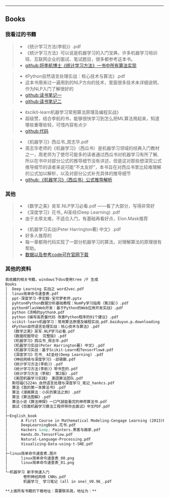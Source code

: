 
---
## Books

### **我看过的书籍**
> - 《统计学习方法(李航)》.pdf
>  - 《统计学习方法》可以说是机器学习的入门宝典，许多机器学习培训班、互联网企业的面试、笔试题目，很多都参考这本书。
>  - [github:将李航博士《统计学习方法》一书中所有算法实现](https://github.com/WenDesi/lihang_book_algorithm)


> - 《Python自然语言处理实战：核心技术与算法》.pdf
>  - 这本书用来过一遍用到的NLP方向的技术，里面很多技术未详细说明，作为NLP入门了解很好的
>  - [github:读书笔记一](https://github.com/SysuJayce/NLP_learn)
>  - [github:读书笔记二](https://github.com/cunyu1943/python_nlp_practice)


> - 《scikit-learn机器学习常用算法原理及编程实战》
>  - 超级赞，结合李航的书，能够很快学习到怎么把ML算法用起来，知道哪些重哪些轻，可惜内容有点少
>  - [github:代码](https://github.com/Valuebai/learn-NLP-luhuibo/tree/master/run-book-ml-skilearn)


> - 《机器学习》西瓜书_周志华.pdf
>  - 周志华老师的《机器学习》（西瓜书）是机器学习领域的经典入门教材之一，周老师为了使尽可能多的读者通过西瓜书对机器学习有所了解, 所以在书中对部分公式的推导细节没有详述，但是这对那些想深究公式推导细节的读者来说可能“不太友好”，本书旨在对西瓜书里比较难理解的公式加以解析，以及对部分公式补充具体的推导细节
>  - [github:《机器学习》（西瓜书）公式推导解析](https://github.com/datawhalechina/pumpkin-book)



### **其他**
> - 《数学之美》吴军.NLP学习必看.pdf ——看了大部分，写得非常好
> - 《深度学习》花书_ AI圣经(Deep Learning) .pdf
>  - 由于太厚太难，不适合入门，有基础再看好点，Elon.Mask推荐

> - 《机器学习实战(Peter Harrington著) 中文》.pdf
>  - 好多人推荐的
>  - 每一章都用代码实现了一部分机器学习的算法，对理解算法的原理很有帮助。
>  - [数据以及参考code可在官网下载](https://www.manning.com/books/machine-learning-in-action)


### **其他的资料**
```md
我收藏的相关书籍，windows下dos使用tree /F 生成
Books
│  Deep Learning 实战之 word2vec.pdf
│  linux简单命令速查表.pdf
│  ppt-深度学习-李宏毅-宝可梦老师.pptx
│  pyhton《Python数据分析基础教程：NumPy学习指南（第2版）》.pdf
│  python《FlaskWeb开发：基于Python的Web应用开发实战》.pdf
│  python《流畅的python》.pdf
│  python《编写高质量代码 改善Python程序的91个建议》.pdf
│  scikit-learn机器学习：常用算法原理及编程实战.pdf.baiduyun.p.downloading
│  《Python自然语言处理实战：核心技术与算法》.pdf
│  《数学之美》吴军.NLP学习必看.pdf
│  《数据挖掘导论  完整版》.pdf
│  《机器学习》西瓜书_周志华.pdf
│  《机器学习实战(Peter Harrington著) 中文》.pdf
│  《机器学习实战：基于Scikit-Learn和TensorFlow》.pdf
│  《深度学习》花书_ AI圣经(Deep Learning) .pdf
│  《神经网络与深度学习》-邱锡鹏.pdf
│  《统计学习方法(李航)》.pdf
│  《统计学习方法(李航)》带书签的.pdf
│  《统计学习方法（李航） 第2版》.pdf
│  《美团机器学习实践》_美团算法团队.pdf
│  斯坦福CS224n_自然语言处理与深度学习_笔记_hankcs.pdf
│  算法《我的第一本算法书》.pdf
│  算法《漫画算法：小灰的算法之旅》.pdf
│  算法《算法图解》.pdf
│  算法小说《算法神探》一口气就能看完的神奇算法书.pdf
│  面试《百面机器学习算法工程师带你去面试》中文PDF.pdf
│
├─English_book
│      A First Course in Mathematical Modeling-Cengage Learning (2013)Frank R. Giordano, William P. Fox, Steven B. Horton.pdf
│      DeepLearningBook.花书.pdf
│      Hackers &amp; Painters.黑客与画家.pdf
│      Hands.On.TensorFlow.pdf
│      Natural-Language-Processing.pdf
│      Visualizing-Data-using-t-SNE.pdf
│
├─linux简单命令速查表.图片
│      linux简单命令速查表_00.png
│      linux简单命令速查表_01.png
│
└─机器学习 新手快速入门
        卷积神经网络 CNNs.pdf
        机器学习_ 学习笔记 (all in one)_V0.96_.pdf
        
**上面所有书籍的下载地址：需要联系我，地址为：**
```


